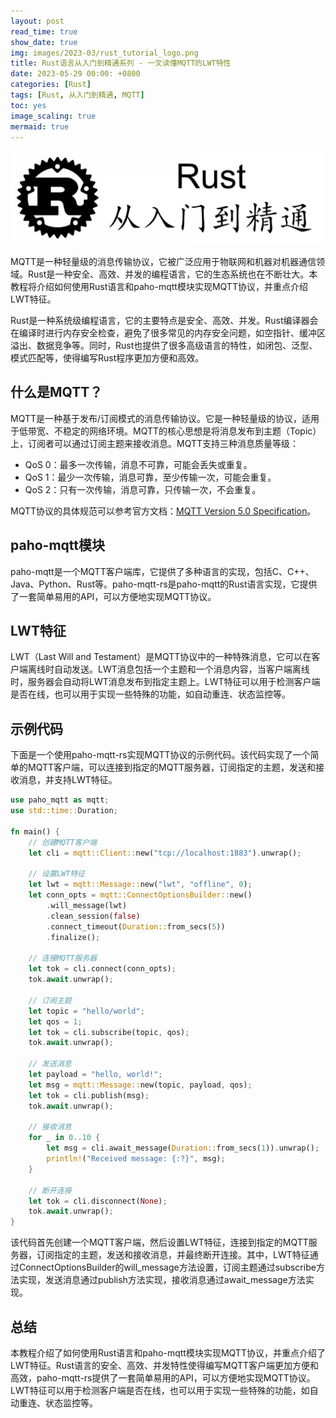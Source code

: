 ```yaml
---
layout: post
read_time: true
show_date: true
img: images/2023-03/rust_tutorial_logo.png
title: Rust语言从入门到精通系列 - 一文读懂MQTT的LWT特性
date: 2023-05-29 00:00: +0800
categories: [Rust]
tags: [Rust, 从入门到精通, MQTT]
toc: yes
image_scaling: true
mermaid: true
---
```


![](/images/2023-03/rust_tutorial_logo.png)
 
MQTT是一种轻量级的消息传输协议，它被广泛应用于物联网和机器对机器通信领域。Rust是一种安全、高效、并发的编程语言，它的生态系统也在不断壮大。本教程将介绍如何使用Rust语言和paho-mqtt模块实现MQTT协议，并重点介绍LWT特征。

Rust是一种系统级编程语言，它的主要特点是安全、高效、并发。Rust编译器会在编译时进行内存安全检查，避免了很多常见的内存安全问题，如空指针、缓冲区溢出、数据竞争等。同时，Rust也提供了很多高级语言的特性，如闭包、泛型、模式匹配等，使得编写Rust程序更加方便和高效。

## 什么是MQTT？

MQTT是一种基于发布/订阅模式的消息传输协议。它是一种轻量级的协议，适用于低带宽、不稳定的网络环境。MQTT的核心思想是将消息发布到主题（Topic）上，订阅者可以通过订阅主题来接收消息。MQTT支持三种消息质量等级：

- QoS 0：最多一次传输，消息不可靠，可能会丢失或重复。
- QoS 1：最少一次传输，消息可靠，至少传输一次，可能会重复。
- QoS 2：只有一次传输，消息可靠，只传输一次，不会重复。

MQTT协议的具体规范可以参考官方文档：[MQTT Version 5.0 Specification](https://docs.oasis-open.org/mqtt/mqtt/v5.0/mqtt-v5.0.html)。

## paho-mqtt模块

paho-mqtt是一个MQTT客户端库，它提供了多种语言的实现，包括C、C++、Java、Python、Rust等。paho-mqtt-rs是paho-mqtt的Rust语言实现，它提供了一套简单易用的API，可以方便地实现MQTT协议。

## LWT特征

LWT（Last Will and Testament）是MQTT协议中的一种特殊消息，它可以在客户端离线时自动发送。LWT消息包括一个主题和一个消息内容，当客户端离线时，服务器会自动将LWT消息发布到指定主题上。LWT特征可以用于检测客户端是否在线，也可以用于实现一些特殊的功能，如自动重连、状态监控等。

## 示例代码

下面是一个使用paho-mqtt-rs实现MQTT协议的示例代码。该代码实现了一个简单的MQTT客户端，可以连接到指定的MQTT服务器，订阅指定的主题，发送和接收消息，并支持LWT特征。

```rust
use paho_mqtt as mqtt;
use std::time::Duration;

fn main() {
    // 创建MQTT客户端
    let cli = mqtt::Client::new("tcp://localhost:1883").unwrap();

    // 设置LWT特征
    let lwt = mqtt::Message::new("lwt", "offline", 0);
    let conn_opts = mqtt::ConnectOptionsBuilder::new()
        .will_message(lwt)
        .clean_session(false)
        .connect_timeout(Duration::from_secs(5))
        .finalize();

    // 连接MQTT服务器
    let tok = cli.connect(conn_opts);
    tok.await.unwrap();

    // 订阅主题
    let topic = "hello/world";
    let qos = 1;
    let tok = cli.subscribe(topic, qos);
    tok.await.unwrap();

    // 发送消息
    let payload = "hello, world!";
    let msg = mqtt::Message::new(topic, payload, qos);
    let tok = cli.publish(msg);
    tok.await.unwrap();

    // 接收消息
    for _ in 0..10 {
        let msg = cli.await_message(Duration::from_secs(1)).unwrap();
        println!("Received message: {:?}", msg);
    }

    // 断开连接
    let tok = cli.disconnect(None);
    tok.await.unwrap();
}
```

该代码首先创建一个MQTT客户端，然后设置LWT特征，连接到指定的MQTT服务器，订阅指定的主题，发送和接收消息，并最终断开连接。其中，LWT特征通过ConnectOptionsBuilder的will_message方法设置，订阅主题通过subscribe方法实现，发送消息通过publish方法实现，接收消息通过await_message方法实现。

## 总结

本教程介绍了如何使用Rust语言和paho-mqtt模块实现MQTT协议，并重点介绍了LWT特征。Rust语言的安全、高效、并发特性使得编写MQTT客户端更加方便和高效，paho-mqtt-rs提供了一套简单易用的API，可以方便地实现MQTT协议。LWT特征可以用于检测客户端是否在线，也可以用于实现一些特殊的功能，如自动重连、状态监控等。

